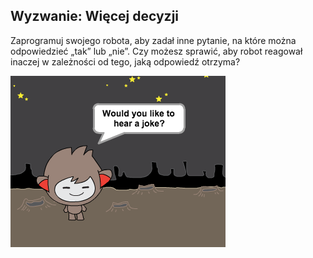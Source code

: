 ## Wyzwanie: Więcej decyzji

Zaprogramuj swojego robota, aby zadał inne pytanie, na które można odpowiedzieć „tak” lub „nie”. Czy możesz sprawić, aby robot reagował inaczej w zależności od tego, jaką odpowiedź otrzyma?

![screenshot](images/chatbot-joke.png)